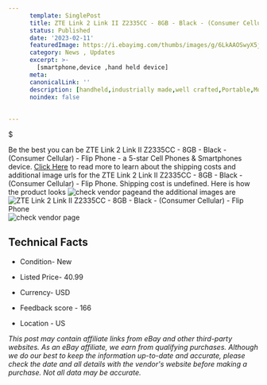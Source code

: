```yaml
---
      template: SinglePost
      title: ZTE Link 2 Link II Z2335CC - 8GB - Black - (Consumer Cellular) - Flip Phone
      status: Published
      date: '2023-02-11'
      featuredImage: https://i.ebayimg.com/thumbs/images/g/6LkAAOSwyX5jsjJ-/s-l225.jpg
      category: News , Updates
      excerpt: >-
        [smartphone,device ,hand held device]
      meta:
      canonicalLink: ''
      description: [handheld,industrially made,well crafted,Portable,Mobile,Compact,Convenient,Lightweight,Maneuverable,Man-portable,Miniature,Carriable,Hand-held,Light,Holdable,Transportable,Mobile device,Pocket-sized,On-the-go,Wireless,Cordless,Compact size,Convenient size, smartphone,device ,hand held device]
      noindex: false
      
        
---
```

$

Be the best you can be  ZTE Link 2 Link II Z2335CC - 8GB - Black - (Consumer Cellular) - Flip Phone - a 5-star Cell Phones & Smartphones device. [Click Here](https://www.ebay.com/itm/266126035333?hash=item3df6590985%3Ag%3A6LkAAOSwyX5jsjJ-&mkevt=1&mkcid=1&mkrid=711-53200-19255-0&campid=%253CePNCampaignId%253E&customid=%253CreferenceId%253E&toolid=10049) to read more to learn about the shipping costs and additional image urls for the ZTE Link 2 Link II Z2335CC - 8GB - Black - (Consumer Cellular) - Flip Phone. Shipping cost is undefined. Here is how the product looks ![check vendor page](https://i.ebayimg.com/thumbs/images/g/6LkAAOSwyX5jsjJ-/s-l225.jpg)and the additional images are![ZTE Link 2 Link II Z2335CC - 8GB - Black - (Consumer Cellular) - Flip Phone](https://i.ebayimg.com/images/g/6LkAAOSwyX5jsjJ-/s-l960.jpg)![check vendor page](https://origin-galleryplus.ebayimg.com/ws/web/266126035333_2_0_1/225x225.jpg,https://origin-galleryplus.ebayimg.com/ws/web/266126035333_3_0_1/225x225.jpg,https://origin-galleryplus.ebayimg.com/ws/web/266126035333_4_0_1/225x225.jpg)



 ## Technical Facts 



     
      

 - Condition- New 


      

 - Listed Price- 40.99 


      

 - Currency- USD 


      

 - Feedback score - 166 


      

 - Location - US 


      
      

 *_This post may contain affiliate links from eBay and other third-party websites. As an eBay affiliate, we earn from qualifying purchases. Although we do our best to keep the information up-to-date and accurate, please check the date and all details with the vendor's website before making a purchase. Not all data may be accurate._*






